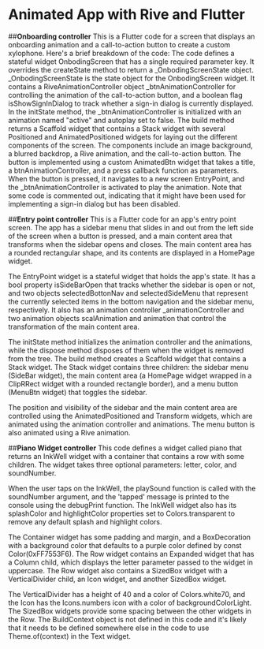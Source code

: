 # Animated App with Rive and Flutter

##**Onboarding controller**
This is a Flutter code for a screen that displays an onboarding animation and a call-to-action button to create a custom xylophone. Here's a brief breakdown of the code:
The code defines a stateful widget OnbodingScreen that has a single required parameter key. It overrides the createState method to return a _OnbodingScreenState object.
_OnbodingScreenState is the state object for the OnbodingScreen widget. It contains a RiveAnimationController object _btnAnimationController for controlling the animation of the call-to-action button, and a boolean flag isShowSignInDialog to track whether a sign-in dialog is currently displayed.
In the initState method, the _btnAnimationController is initialized with an animation named "active" and autoplay set to false.
The build method returns a Scaffold widget that contains a Stack widget with several Positioned and AnimatedPositioned widgets for laying out the different components of the screen. The components include an image background, a blurred backdrop, a Rive animation, and the call-to-action button. The button is implemented using a custom AnimatedBtn widget that takes a title, a btnAnimationController, and a press callback function as parameters.
When the button is pressed, it navigates to a new screen EntryPoint, and the _btnAnimationController is activated to play the animation.
Note that some code is commented out, indicating that it might have been used for implementing a sign-in dialog but has been disabled.

##**Entry point controller**
This is a Flutter code for an app's entry point screen. The app has a sidebar menu that slides in and out from the left side of the screen when a button is pressed, and a main content area that transforms when the sidebar opens and closes. The main content area has a rounded rectangular shape, and its contents are displayed in a HomePage widget.

The EntryPoint widget is a stateful widget that holds the app's state. It has a bool property isSideBarOpen that tracks whether the sidebar is open or not, and two objects selectedBottonNav and selectedSideMenu that represent the currently selected items in the bottom navigation and the sidebar menu, respectively. It also has an animation controller _animationController and two animation objects scalAnimation and animation that control the transformation of the main content area.

The initState method initializes the animation controller and the animations, while the dispose method disposes of them when the widget is removed from the tree. The build method creates a Scaffold widget that contains a Stack widget. The Stack widget contains three children: the sidebar menu (SideBar widget), the main content area (a HomePage widget wrapped in a ClipRRect widget with a rounded rectangle border), and a menu button (MenuBtn widget) that toggles the sidebar.

The position and visibility of the sidebar and the main content area are controlled using the AnimatedPositioned and Transform widgets, which are animated using the animation controller and animations. The menu button is also animated using a Rive animation.

##**Piano Widget controller**
This code defines a widget called piano that returns an InkWell widget with a container that contains a row with some children. The widget takes three optional parameters: letter, color, and soundNumber.

When the user taps on the InkWell, the playSound function is called with the soundNumber argument, and the 'tapped' message is printed to the console using the debugPrint function. The InkWell widget also has its splashColor and highlightColor properties set to Colors.transparent to remove any default splash and highlight colors.

The Container widget has some padding and margin, and a BoxDecoration with a background color that defaults to a purple color defined by const Color(0xFF7553F6). The Row widget contains an Expanded widget that has a Column child, which displays the letter parameter passed to the widget in uppercase. The Row widget also contains a SizedBox widget with a VerticalDivider child, an Icon widget, and another SizedBox widget.

The VerticalDivider has a height of 40 and a color of Colors.white70, and the Icon has the Icons.numbers icon with a color of backgroundColorLight. The SizedBox widgets provide some spacing between the other widgets in the Row. The BuildContext object is not defined in this code and it's likely that it needs to be defined somewhere else in the code to use Theme.of(context) in the Text widget.



